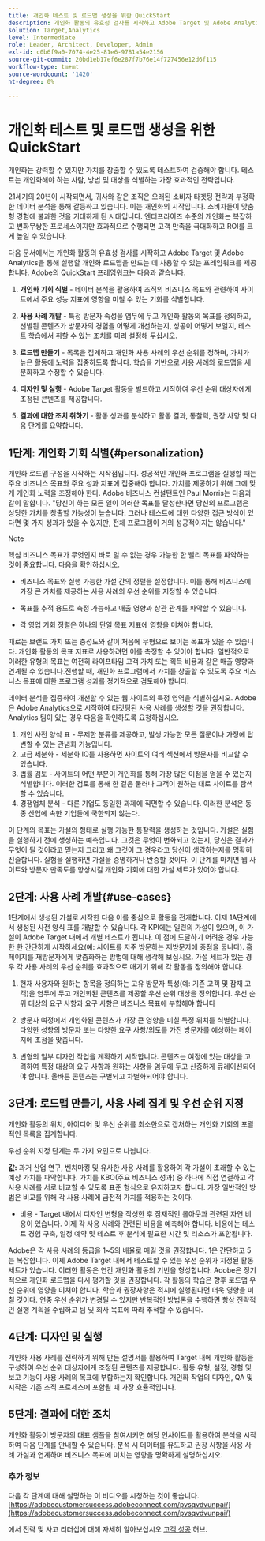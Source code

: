 ```yaml
---
title: 개인화 테스트 및 로드맵 생성을 위한 QuickStart
description: 개인화 활동의 유효성 검사를 시작하고 Adobe Target 및 Adobe Analytics을 통해 실행할 개인화 로드맵을 만드는 데 사용할 수 있는 프레임워크에 대해 알아봅니다.
solution: Target,Analytics
level: Intermediate
role: Leader, Architect, Developer, Admin
exl-id: c0b6f9a0-7074-4e25-81e6-9781a54e2156
source-git-commit: 20bd1eb17ef6e287f7b76e14f727456e12d6f115
workflow-type: tm+mt
source-wordcount: '1420'
ht-degree: 0%

---
```


# 개인화 테스트 및 로드맵 생성을 위한 QuickStart

개인화는 강력할 수 있지만 가치를 창출할 수 있도록 테스트하여 검증해야 합니다. 테스트는 개인화해야 하는 사람, 방법 및 대상을 식별하는 가장 효과적인 전략입니다.

21세기의 20년이 시작되면서, 귀사와 같은 조직은 오래된 소비자 타겟팅 전략과 부정확한 데이터 분석을 통해 갈등하고 있습니다. 이는 개인화의 시작입니다. 소비자들이 맞춤형 경험에 불과한 것을 기대하게 된 시대입니다. 엔터프라이즈 수준의 개인화는 복잡하고 변화무쌍한 프로세스이지만 효과적으로 수행되면 고객 만족을 극대화하고 ROI를 크게 높일 수 있습니다.

다음 문서에서는 개인화 활동의 유효성 검사를 시작하고 Adobe Target 및 Adobe Analytics을 통해 실행할 개인화 로드맵을 만드는 데 사용할 수 있는 프레임워크를 제공합니다. Adobe의 QuickStart 프레임워크는 다음과 같습니다.

1. **개인화 기회 식별** - 데이터 분석을 활용하여 조직의 비즈니스 목표와 관련하여 사이트에서 주요 성능 지표에 영향을 미칠 수 있는 기회를 식별합니다.

1. **사용 사례 개발** - 특정 방문자 속성을 염두에 두고 개인화 활동의 목표를 정의하고, 선별된 콘텐츠가 방문자의 경험을 어떻게 개선하는지, 성공이 어떻게 보일지, 테스트 학습에서 취할 수 있는 조치를 미리 설정해 두십시오.

1. **로드맵 만들기** - 목록을 집계하고 개인화 사용 사례의 우선 순위를 정하며, 가치가 높은 활동에 노력을 집중하도록 합니다. 학습을 기반으로 사용 사례와 로드맵을 세분화하고 수정할 수 있습니다.

1. **디자인 및 실행** - Adobe Target 활동을 빌드하고 시작하여 우선 순위 대상자에게 조정된 콘텐츠를 제공합니다.

1. **결과에 대한 조치 취하기** - 활동 성과를 분석하고 활동 결과, 통찰력, 권장 사항 및 다음 단계를 요약합니다.

## 1단계: 개인화 기회 식별{#personalization}

개인화 로드맵 구성을 시작하는 시작점입니다. 성공적인 개인화 프로그램을 실행할 때는 주요 비즈니스 목표와 주요 성과 지표에 집중해야 합니다. 가치를 제공하기 위해 그에 맞게 개인화 노력을 조정해야 한다. Adobe 비즈니스 컨설턴트인 Paul Morris는 다음과 같이 말합니다. &quot;당신이 하는 모든 일이 이러한 목표를 달성한다면 당신의 프로그램은 상당한 가치를 창출할 가능성이 높습니다. 그러나 테스트에 대한 다양한 접근 방식이 있다면 몇 가지 성과가 있을 수 있지만, 전체 프로그램이 거의 성공적이지는 않습니다.&quot;

>[!NOTE]
>
>핵심 비즈니스 목표가 무엇인지 바로 알 수 없는 경우 가능한 한 빨리 목표를 파악하는 것이 중요합니다. 다음을 확인하십시오.


* 비즈니스 목표와 실행 가능한 가설 간의 정렬을 설정합니다. 이를 통해 비즈니스에 가장 큰 가치를 제공하는 사용 사례의 우선 순위를 지정할 수 있습니다.

* 목표를 추적 용도로 측정 가능하고 매출 영향과 상관 관계를 파악할 수 있습니다.

* 각 영업 기회 정렬은 하나의 단일 목표 지표에 영향을 미쳐야 합니다.

때로는 브랜드 가치 또는 충성도와 같이 처음에 무형으로 보이는 목표가 있을 수 있습니다. 개인화 활동의 목표 지표로 사용하려면 이를 측정할 수 있어야 합니다. 일반적으로 이러한 유형의 목표는 여전히 라이프타임 고객 가치 또는 획득 비용과 같은 매출 영향과 연계될 수 있습니다.진행할 때, 개인화 프로그램에서 가치를 창출할 수 있도록 주요 비즈니스 목표에 대한 프로그램 성과를 정기적으로 검토해야 합니다.

데이터 분석을 집중하여 개선할 수 있는 웹 사이트의 특정 영역을 식별하십시오. Adobe은 Adobe Analytics으로 시작하여 타깃팅된 사용 사례를 생성할 것을 권장합니다. Analytics 팀이 있는 경우 다음을 확인하도록 요청하십시오.

1. 개인 사전 양식 표 - 무제한 분류를 제공하고, 발생 가능한 모든 질문이나 가정에 답변할 수 있는 관념화 기능입니다.
1. 고급 세분화 - 세분화 IQ를 사용하면 사이트의 여러 섹션에서 방문자를 비교할 수 있습니다.
1. 법률 검토 - 사이트의 어떤 부분이 개인화를 통해 가장 많은 이점을 얻을 수 있는지 식별합니다. 이러한 검토를 통해 한 걸음 물러나 고객이 원하는 대로 사이트를 탐색할 수 있습니다.
1. 경쟁업체 분석 - 다른 기업도 동일한 과제에 직면할 수 있습니다. 이러한 분석은 동종 산업에 속한 기업들에 국한되지 않는다.

이 단계의 목표는 가설의 형태로 실행 가능한 통찰력을 생성하는 것입니다. 가설은 실험을 실행하기 전에 생성하는 예측입니다. 그것은 무엇이 변화되고 있는지, 당신은 결과가 무엇이 될 것이라고 믿는지 그리고 왜 그것이 그 경우라고 당신이 생각하는지를 명확히 진술합니다. 실험을 실행하면 가설을 증명하거나 반증할 것이다. 이 단계를 마치면 웹 사이트와 방문자 만족도를 향상시킬 개인화 기회에 대한 가설 세트가 있어야 합니다.

## 2단계: 사용 사례 개발{#use-cases}

1단계에서 생성된 가설로 시작한 다음 이를 중심으로 활동을 전개합니다. 이제 1A단계에서 생성된 사전 양식 표를 개발할 수 있습니다. 각 KPI에는 일련의 가설이 있으며, 이 가설이 Adobe Target 내에서 개별 테스트가 됩니다. 이 점에 도달하기 어려운 경우 가능한 한 간단하게 시작하세요(예: 사이트를 자주 방문하는 재방문자에 중점을 둡니다). 홈 페이지를 재방문자에게 맞춤화하는 방법에 대해 생각해 보십시오. 가설 세트가 있는 경우 각 사용 사례의 우선 순위를 효과적으로 매기기 위해 각 활동을 정의해야 합니다.

1. 현재 사용자와 원하는 항목을 정의하는 고유 방문자 특성(예: 기존 고객 및 잠재 고객)을 염두에 두고 개인화된 콘텐츠를 제공할 우선 순위 대상을 정의합니다. 우선 순위 대상의 요구 사항과 요구 사항은 비즈니스 목표에 부합해야 합니다

1. 방문자 여정에서 개인화된 콘텐츠가 가장 큰 영향을 미칠 특정 위치를 식별합니다. 다양한 성향의 방문자 또는 다양한 요구 사항/의도를 가진 방문자를 예상하는 페이지에 초점을 맞춥니다.

1. 변형의 일부 디자인 작업을 계획하기 시작합니다. 콘텐츠는 여정에 있는 대상을 고려하여 특정 대상의 요구 사항과 원하는 사항을 염두에 두고 신중하게 큐레이션되어야 합니다. 올바른 콘텐츠는 구별되고 차별화되어야 합니다.

## 3단계: 로드맵 만들기, 사용 사례 집계 및 우선 순위 지정

개인화 활동의 위치, 아이디어 및 우선 순위를 최소한으로 캡처하는 개인화 기회의 포괄적인 목록을 집계합니다.

우선 순위 지정 단계는 두 가지 요인으로 나뉩니다.

**값:** 과거 산업 연구, 벤치마킹 및 유사한 사용 사례를 활용하여 각 가설이 초래할 수 있는 예상 가치를 파악합니다. 가치를 KBO(주요 비즈니스 성과) 중 하나에 직접 연결하고 각 사용 사례를 서로 비교할 수 있도록 표준 형식으로 유지하고자 합니다. 가장 일반적인 방법은 비교를 위해 각 사용 사례에 금전적 가치를 적용하는 것이다.

* 비용 - Target 내에서 디자인 변형을 작성한 후 잠재적인 롤아웃과 관련된 자연 비용이 있습니다. 이제 각 사용 사례와 관련된 비용을 예측해야 합니다. 비용에는 테스트 경험 구축, 일정 예약 및 테스트 후 분석에 필요한 시간 및 리소스가 포함됩니다.

Adobe은 각 사용 사례의 등급을 1~5의 배율로 매길 것을 권장합니다. 1은 간단하고 5는 복잡합니다. 이제 Adobe Target 내에서 테스트할 수 있는 우선 순위가 지정된 활동 세트가 있습니다. 이러한 활동은 연간 개인화 활동의 기반을 형성합니다. Adobe은 정기적으로 개인화 로드맵을 다시 평가할 것을 권장합니다. 각 활동의 학습은 향후 로드맵 우선 순위에 영향을 미쳐야 합니다. 학습과 권장사항은 적시에 실행된다면 더욱 영향을 미칠 것이다. 연중 우선 순위가 변경될 수 있지만 반복적인 방법론을 수행하면 항상 전략적인 실행 계획을 수립하고 팀 및 회사 목표에 따라 추적할 수 있습니다.

## 4단계: 디자인 및 실행

개인화 사용 사례를 전략하기 위해 만든 설명서를 활용하여 Target 내에 개인화 활동을 구성하여 우선 순위 대상자에게 조정된 콘텐츠를 제공합니다. 활동 유형, 설정, 경험 및 보고 기능이 사용 사례의 목표에 부합하는지 확인합니다. 개인화 작업의 디자인, QA 및 시작은 기존 조직 프로세스에 포함될 때 가장 효율적입니다.

## 5단계: 결과에 대한 조치

개인화 활동이 방문자의 대표 샘플을 참여시키면 해당 인사이트를 활용하여 분석을 시작하여 다음 단계를 안내할 수 있습니다. 분석 시 데이터를 유도하고 권장 사항을 사용 사례 가설과 연계하며 비즈니스 목표에 미치는 영향을 명확하게 설명하십시오.

### 추가 정보

다음 각 단계에 대해 설명하는 이 비디오를 시청하는 것이 좋습니다. [https://adobecustomersuccess.adobeconnect.com/pvsqvdvunpai/](https://adobecustomersuccess.adobeconnect.com/pvsqvdvunpai/)

에서 전략 및 사고 리더십에 대해 자세히 알아보십시오 [고객 성공](https://experienceleague.adobe.com/docs/customer-success/customer-success/overview.html) 허브.